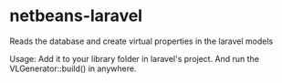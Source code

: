 # netbeans-laravel
Reads the database and create virtual properties in the laravel models

Usage:
Add it to your library folder in laravel's project. And run the VLGenerator::build() in anywhere.
